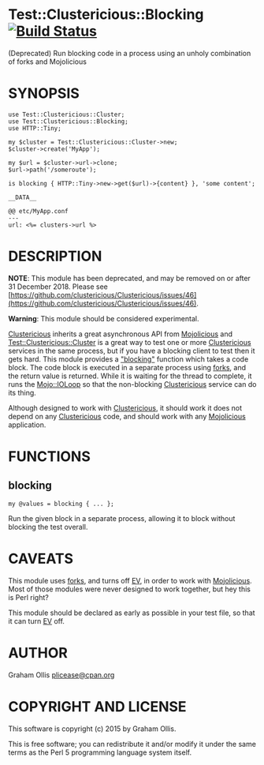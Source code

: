 # Test::Clustericious::Blocking [![Build Status](https://secure.travis-ci.org/clustericious/Test-Clustericious-Blocking.png)](http://travis-ci.org/clustericious/Test-Clustericious-Blocking)

(Deprecated) Run blocking code in a process using an unholy combination of forks and Mojolicious

# SYNOPSIS

    use Test::Clustericious::Cluster;
    use Test::Clustericious::Blocking;
    use HTTP::Tiny;
    
    my $cluster = Test::Clustericious::Cluster->new;
    $cluster->create('MyApp');
    
    my $url = $cluster->url->clone;
    $url->path('/someroute');
    
    is blocking { HTTP::Tiny->new->get($url)->{content} }, 'some content';
    
    __DATA__
    
    @@ etc/MyApp.conf
    ---
    url: <%= clusters->url %>

# DESCRIPTION

**NOTE**: This module has been deprecated, and may be removed on or after 31 December 2018.
Please see [https://github.com/clustericious/Clustericious/issues/46](https://github.com/clustericious/Clustericious/issues/46).

**Warning**: This module should be considered experimental.

[Clustericious](https://metacpan.org/pod/Clustericious) inherits a great asynchronous API from [Mojolicious](https://metacpan.org/pod/Mojolicious) and 
[Test::Clustericious::Cluster](https://metacpan.org/pod/Test::Clustericious::Cluster) is a great way to test one or more [Clustericious](https://metacpan.org/pod/Clustericious)
services in the same process, but if you have a blocking client to test then
it gets hard.  This module provides a ["blocking"](#blocking) function which takes a code
block.  The code block is executed in a separate process using [forks](https://metacpan.org/pod/forks), and the
return value is returned.  While it is waiting for the thread to complete, it
runs the [Mojo::IOLoop](https://metacpan.org/pod/Mojo::IOLoop) so that the non-blocking [Clustericious](https://metacpan.org/pod/Clustericious) service can
do its thing.

Although designed to work with [Clustericious](https://metacpan.org/pod/Clustericious), it should work it does not 
depend on any [Clustericious](https://metacpan.org/pod/Clustericious) code, and should work with any [Mojolicious](https://metacpan.org/pod/Mojolicious)
application.

# FUNCTIONS

## blocking

    my @values = blocking { ... };

Run the given block in a separate process, allowing it to block without blocking
the test overall.

# CAVEATS

This module uses [forks](https://metacpan.org/pod/forks), and turns off [EV](https://metacpan.org/pod/EV), in order to work with [Mojolicious](https://metacpan.org/pod/Mojolicious).
Most of those modules were never designed to work together, but hey this is Perl right?

This module should be declared as early as possible in your test file, so that it can
turn [EV](https://metacpan.org/pod/EV) off.

# AUTHOR

Graham Ollis <plicease@cpan.org>

# COPYRIGHT AND LICENSE

This software is copyright (c) 2015 by Graham Ollis.

This is free software; you can redistribute it and/or modify it under
the same terms as the Perl 5 programming language system itself.

